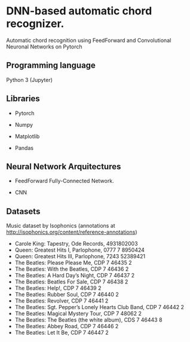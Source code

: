 # DNN-based automatic chord recognizer.
Automatic chord recognition using FeedForward and Convolutional Neuronal Networks on Pytorch


## Programming language

Python 3 (Jupyter)
  
## Libraries

  * Pytorch
	
  * Numpy
	
  * Matplotlib
	
  * Pandas
	
## Neural Network Arquitectures

  * FeedForward Fully-Connected Network.
	
  * CNN

## Datasets

Music dataset by Isophonics (annotations at http://isophonics.org/content/reference-annotations)

  * Carole King: Tapestry, Ode Records, 4931802003
  * Queen: Greatest Hits I, Parlophone, 0777 7 8950424
  * Queen: Greatest Hits III, Parlophone, 7243 52389421
  * The Beatles: Please Please Me, CDP 7 46435 2
  * The Beatles: With the Beatles, CDP 7 46436 2
  * The Beatles: A Hard Day’s Night, CDP 7 46437 2
  * The Beatles: Beatles For Sale, CDP 7 46438 2
  * The Beatles: Help!, CDP 7 46439 2
  * The Beatles: Rubber Soul, CDP 7 46440 2
  * The Beatles: Revolver, CDP 7 46441 2
  * The Beatles: Sgt. Pepper’s Lonely Hearts Club Band, CDP 7 46442 2
  * The Beatles: Magical Mystery Tour, CDP 7 48062 2
  * The Beatles: The Beatles (the white album), CDS 7 46443 8
  * The Beatles: Abbey Road, CDP 7 46446 2
  * The Beatles: Let It Be, CDP 7 46447 2
